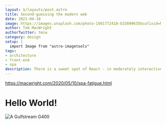```yaml
---
layout: $/layouts/post.astro
title: Second-guessing the modern web
date: 2021-04-10
image: https://images.unsplash.com/photo-1501772418-b33899635bca?ixid=MnwxMjA3fDB8MHxwaG90by1wYWdlfHx8fGVufDB8fHx8&ixlib=rb-1.2.1&auto=format&fit=crop&w=1650&q=80
author: Tom MacWright
authorTwitter: tmcw
category: design
setup: |
  import Image from "astro-imagetools"
tags:
- architecture
- front-end
- spa
description: There is a sweet spot of React - in moderately interactive interfaces..
---
```

https://macwright.com/2020/05/10/spa-fatigue.html


<html>
  <body>
	<h1>Hello World!</h1>
	<Image
	  src="/src/images/Gulfstream-G400.jpg"
	  alt="A Gulfstream G400"
	/>
  </body>
</html> 